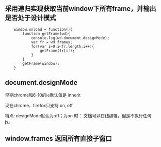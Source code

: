## 采用递归实现获取当前window下所有frame，并输出是否处于设计模式

```
	window.onload = function(){
        function getFrame(wd){
            console.log(wd.document.designMode);
            var fr = wd.frames;
            for(var i=0;i<fr.length;i++){
                getFrame(fr[i]);
            }
        }
        getFrame(window);
    }

```

## document.designMode

早期chrome和6-10的ie默认值是 inherit

现在chrome，firefox只支持 on, off

特点: designMode默认为off；为on 时： 文档可以在线编辑，但是不执行任何js。

## window.frames 返回所有直接子窗口
